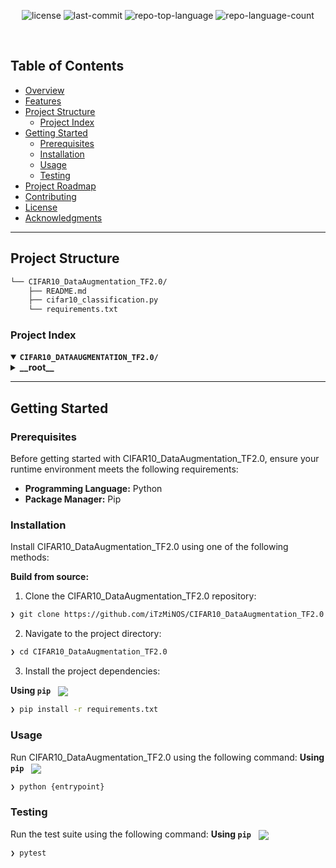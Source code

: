 <p align="center">
	<img src="https://img.shields.io/github/license/iTzMiNOS/CIFAR10_DataAugmentation_TF2.0?style=default&logo=opensourceinitiative&logoColor=white&color=0080ff" alt="license">
	<img src="https://img.shields.io/github/last-commit/iTzMiNOS/CIFAR10_DataAugmentation_TF2.0?style=default&logo=git&logoColor=white&color=0080ff" alt="last-commit">
	<img src="https://img.shields.io/github/languages/top/iTzMiNOS/CIFAR10_DataAugmentation_TF2.0?style=default&color=0080ff" alt="repo-top-language">
	<img src="https://img.shields.io/github/languages/count/iTzMiNOS/CIFAR10_DataAugmentation_TF2.0?style=default&color=0080ff" alt="repo-language-count">
</p>
<p align="center"><!-- default option, no dependency badges. -->
</p>
<p align="center">
	<!-- default option, no dependency badges. -->
</p>
<br>

##  Table of Contents

- [ Overview](#-overview)
- [ Features](#-features)
- [ Project Structure](#-project-structure)
  - [ Project Index](#-project-index)
- [ Getting Started](#-getting-started)
  - [ Prerequisites](#-prerequisites)
  - [ Installation](#-installation)
  - [ Usage](#-usage)
  - [ Testing](#-testing)
- [ Project Roadmap](#-project-roadmap)
- [ Contributing](#-contributing)
- [ License](#-license)
- [ Acknowledgments](#-acknowledgments)

---

##  Project Structure

```sh
└── CIFAR10_DataAugmentation_TF2.0/
    ├── README.md
    ├── cifar10_classification.py
    └── requirements.txt
```


###  Project Index
<details open>
	<summary><b><code>CIFAR10_DATAAUGMENTATION_TF2.0/</code></b></summary>
	<details> <!-- __root__ Submodule -->
		<summary><b>__root__</b></summary>
		<blockquote>
			<table>
			<tr>
				<td><b><a href='https://github.com/iTzMiNOS/CIFAR10_DataAugmentation_TF2.0/blob/master/cifar10_classification.py'>cifar10_classification.py</a></b></td>
			</tr>
			<tr>
				<td><b><a href='https://github.com/iTzMiNOS/CIFAR10_DataAugmentation_TF2.0/blob/master/requirements.txt'>requirements.txt</a></b></td>
			</tr>
			</table>
		</blockquote>
	</details>
</details>

---
##  Getting Started

###  Prerequisites

Before getting started with CIFAR10_DataAugmentation_TF2.0, ensure your runtime environment meets the following requirements:

- **Programming Language:** Python
- **Package Manager:** Pip


###  Installation

Install CIFAR10_DataAugmentation_TF2.0 using one of the following methods:

**Build from source:**

1. Clone the CIFAR10_DataAugmentation_TF2.0 repository:
```sh
❯ git clone https://github.com/iTzMiNOS/CIFAR10_DataAugmentation_TF2.0
```

2. Navigate to the project directory:
```sh
❯ cd CIFAR10_DataAugmentation_TF2.0
```

3. Install the project dependencies:


**Using `pip`** &nbsp; [<img align="center" src="https://img.shields.io/badge/Pip-3776AB.svg?style={badge_style}&logo=pypi&logoColor=white" />](https://pypi.org/project/pip/)

```sh
❯ pip install -r requirements.txt
```




###  Usage
Run CIFAR10_DataAugmentation_TF2.0 using the following command:
**Using `pip`** &nbsp; [<img align="center" src="https://img.shields.io/badge/Pip-3776AB.svg?style={badge_style}&logo=pypi&logoColor=white" />](https://pypi.org/project/pip/)

```sh
❯ python {entrypoint}
```


###  Testing
Run the test suite using the following command:
**Using `pip`** &nbsp; [<img align="center" src="https://img.shields.io/badge/Pip-3776AB.svg?style={badge_style}&logo=pypi&logoColor=white" />](https://pypi.org/project/pip/)

```sh
❯ pytest
```
